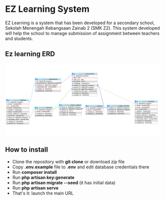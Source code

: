 # EZ Learning System

EZ Learning is a system that has been developed for a secondary school, Sekolah Menengah Kebangsaan Zainab 2 (SMK Z2). This system developed will help the school to manage submission of assignment between teachers and students.

## Ez learning ERD
![ERD](https://github.com/Dxhxm88/ezlearning/blob/master/public/Images/erd.PNG)

## How to install

- Clone the repository with __git clone__ or download zip file
- Copy __.env.example__ file to __.env__ and edit database credentials there
- Run __composer install__
- Run __php artisan key:generate__
- Run __php artisan migrate --seed__ (it has initial data)
- Run __php artisan serve__
- That's it: launch the main URL
